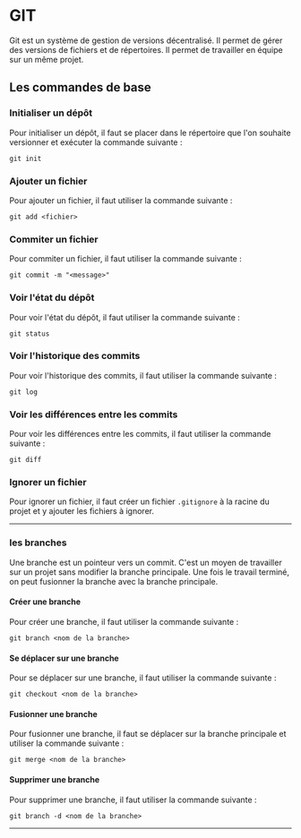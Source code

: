 # GIT

Git est un système de gestion de versions décentralisé. Il permet de gérer des versions de fichiers et de répertoires. Il permet de travailler en équipe sur un même projet.

## Les commandes de base

### Initialiser un dépôt

Pour initialiser un dépôt, il faut se placer dans le répertoire que l'on souhaite versionner et exécuter la commande suivante :

    git init

### Ajouter un fichier

Pour ajouter un fichier, il faut utiliser la commande suivante :

    git add <fichier>

### Commiter un fichier

Pour commiter un fichier, il faut utiliser la commande suivante :

    git commit -m "<message>"

### Voir l'état du dépôt

Pour voir l'état du dépôt, il faut utiliser la commande suivante :

    git status

### Voir l'historique des commits

Pour voir l'historique des commits, il faut utiliser la commande suivante :

    git log

### Voir les différences entre les commits

Pour voir les différences entre les commits, il faut utiliser la commande suivante :

    git diff

### Ignorer un fichier

Pour ignorer un fichier, il faut créer un fichier `.gitignore` à la racine du projet et y ajouter les fichiers à ignorer.

--------------------------------------------------------------------------------------------------------------------------------------------------------

### les branches

Une branche est un pointeur vers un commit. C'est un moyen de travailler sur un projet sans modifier la branche principale. Une fois le travail terminé, on peut fusionner la branche avec la branche principale.

#### Créer une branche

Pour créer une branche, il faut utiliser la commande suivante :

    git branch <nom de la branche>

#### Se déplacer sur une branche

Pour se déplacer sur une branche, il faut utiliser la commande suivante :

    git checkout <nom de la branche>

#### Fusionner une branche

Pour fusionner une branche, il faut se déplacer sur la branche principale et utiliser la commande suivante :

    git merge <nom de la branche>

#### Supprimer une branche

Pour supprimer une branche, il faut utiliser la commande suivante :

    git branch -d <nom de la branche>

--------------------------------------------------------------------------------------------------------------------------------------------------------